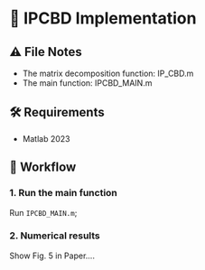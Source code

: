 # 📁 IPCBD Implementation

## ⚠️ File Notes
- The matrix decomposition function: IP_CBD.m 
- The main function: IPCBD_MAIN.m

## 🛠️ Requirements
- Matlab 2023

## 🚀 Workflow
### 1. Run the main function
Run `IPCBD_MAIN.m`;  


### 2. Numerical results
Show Fig. 5 in Paper....
